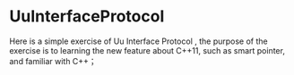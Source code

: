 # UuInterfaceProtocol
Here is a simple exercise of Uu Interface Protocol , the purpose of the exercise is to learning the new feature about C++11, such as smart pointer, and familiar with C++；
